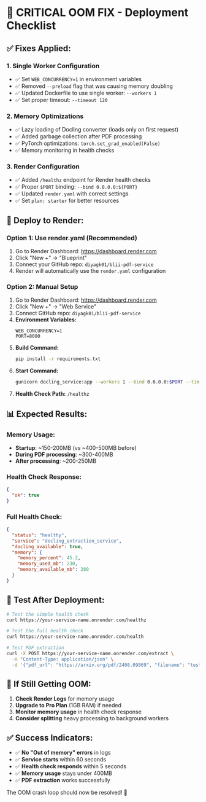 # 🚨 CRITICAL OOM FIX - Deployment Checklist

## ✅ **Fixes Applied:**

### **1. Single Worker Configuration**
- ✅ Set `WEB_CONCURRENCY=1` in environment variables
- ✅ Removed `--preload` flag that was causing memory doubling
- ✅ Updated Dockerfile to use single worker: `--workers 1`
- ✅ Set proper timeout: `--timeout 120`

### **2. Memory Optimizations**
- ✅ Lazy loading of Docling converter (loads only on first request)
- ✅ Added garbage collection after PDF processing
- ✅ PyTorch optimizations: `torch.set_grad_enabled(False)`
- ✅ Memory monitoring in health checks

### **3. Render Configuration**
- ✅ Added `/healthz` endpoint for Render health checks
- ✅ Proper `$PORT` binding: `--bind 0.0.0.0:${PORT}`
- ✅ Updated `render.yaml` with correct settings
- ✅ Set `plan: starter` for better resources

## 🚀 **Deploy to Render:**

### **Option 1: Use render.yaml (Recommended)**
1. Go to Render Dashboard: https://dashboard.render.com
2. Click "New +" → "Blueprint"
3. Connect your GitHub repo: `diyagk01/blii-pdf-service`
4. Render will automatically use the `render.yaml` configuration

### **Option 2: Manual Setup**
1. Go to Render Dashboard: https://dashboard.render.com
2. Click "New +" → "Web Service"
3. Connect GitHub repo: `diyagk01/blii-pdf-service`
4. **Environment Variables:**
   ```
   WEB_CONCURRENCY=1
   PORT=8080
   ```
5. **Build Command:**
   ```bash
   pip install -r requirements.txt
   ```
6. **Start Command:**
   ```bash
   gunicorn docling_service:app --workers 1 --bind 0.0.0.0:$PORT --timeout 120
   ```
7. **Health Check Path:** `/healthz`

## 📊 **Expected Results:**

### **Memory Usage:**
- **Startup**: ~150-200MB (vs ~400-500MB before)
- **During PDF processing**: ~300-400MB
- **After processing**: ~200-250MB

### **Health Check Response:**
```json
{
  "ok": true
}
```

### **Full Health Check:**
```json
{
  "status": "healthy",
  "service": "docling_extraction_service",
  "docling_available": true,
  "memory": {
    "memory_percent": 45.2,
    "memory_used_mb": 230,
    "memory_available_mb": 280
  }
}
```

## 🧪 **Test After Deployment:**

```bash
# Test the simple health check
curl https://your-service-name.onrender.com/healthz

# Test the full health check
curl https://your-service-name.onrender.com/health

# Test PDF extraction
curl -X POST https://your-service-name.onrender.com/extract \
  -H "Content-Type: application/json" \
  -d '{"pdf_url": "https://arxiv.org/pdf/2408.09869", "filename": "test.pdf"}'
```

## 🚨 **If Still Getting OOM:**

1. **Check Render Logs** for memory usage
2. **Upgrade to Pro Plan** (1GB RAM) if needed
3. **Monitor memory usage** in health check response
4. **Consider splitting** heavy processing to background workers

## ✅ **Success Indicators:**

- ✅ **No "Out of memory" errors** in logs
- ✅ **Service starts** within 60 seconds
- ✅ **Health check responds** within 5 seconds
- ✅ **Memory usage** stays under 400MB
- ✅ **PDF extraction** works successfully

The OOM crash loop should now be resolved! 🎉
